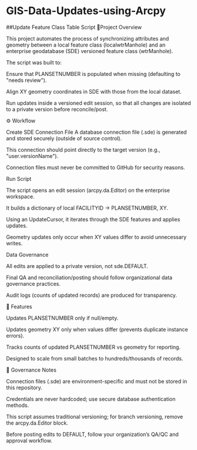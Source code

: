 # GIS-Data-Updates-using-Arcpy

##Update Feature Class Table Script
📌Project Overview

This project automates the process of synchronizing attributes and geometry between a local feature class (localwtrManhole) and an enterprise geodatabase (SDE) versioned feature class (wtrManhole).

The script was built to:

Ensure that PLANSETNUMBER is populated when missing (defaulting to "needs review").

Align XY geometry coordinates in SDE with those from the local dataset.

Run updates inside a versioned edit session, so that all changes are isolated to a private version before reconcile/post.

⚙️ Workflow

Create SDE Connection File
A database connection file (.sde) is generated and stored securely (outside of source control).

This connection should point directly to the target version (e.g., "user.versionName").

Connection files must never be committed to GitHub for security reasons.

Run Script

The script opens an edit session (arcpy.da.Editor) on the enterprise workspace.

It builds a dictionary of local FACILITYID → PLANSETNUMBER, XY.

Using an UpdateCursor, it iterates through the SDE features and applies updates.

Geometry updates only occur when XY values differ to avoid unnecessary writes.

Data Governance

All edits are applied to a private version, not sde.DEFAULT.

Final QA and reconciliation/posting should follow organizational data governance practices.

Audit logs (counts of updated records) are produced for transparency.

🚀 Features

Updates PLANSETNUMBER only if null/empty.

Updates geometry XY only when values differ (prevents duplicate instance errors).

Tracks counts of updated PLANSETNUMBER vs geometry for reporting.

Designed to scale from small batches to hundreds/thousands of records.

🔐 Governance Notes

Connection files (.sde) are environment-specific and must not be stored in this repository.

Credentials are never hardcoded; use secure database authentication methods.

This script assumes traditional versioning; for branch versioning, remove the arcpy.da.Editor block.

Before posting edits to DEFAULT, follow your organization’s QA/QC and approval workflow.
